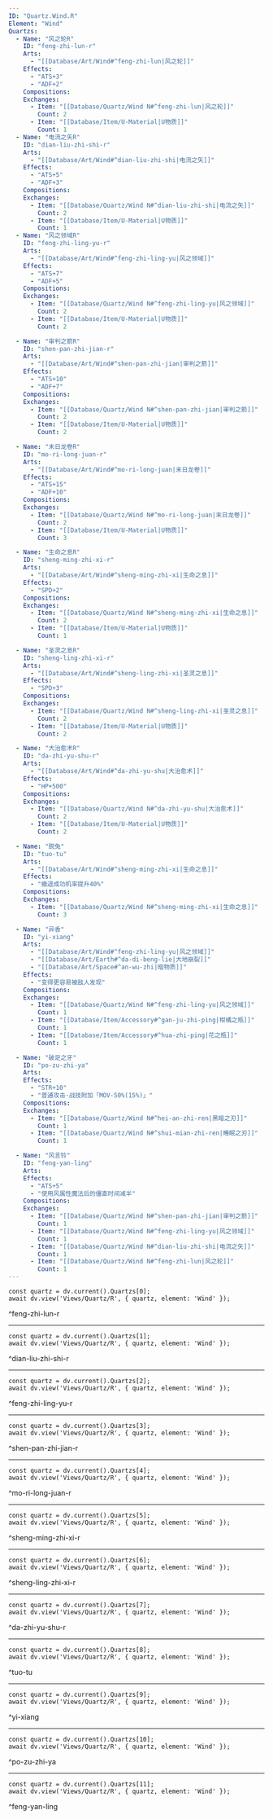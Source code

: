 ```yaml
---
ID: "Quartz.Wind.R"
Element: "Wind"
Quartzs:
  - Name: "风之轮R"
    ID: "feng-zhi-lun-r"
    Arts:
      - "[[Database/Art/Wind#^feng-zhi-lun|风之轮]]"
    Effects:
      - "ATS+3"
      - "ADF+2"
    Compositions:
    Exchanges:
      - Item: "[[Database/Quartz/Wind N#^feng-zhi-lun|风之轮]]"
        Count: 2
      - Item: "[[Database/Item/U-Material|U物质]]"
        Count: 1
  - Name: "电流之矢R"
    ID: "dian-liu-zhi-shi-r"
    Arts:
      - "[[Database/Art/Wind#^dian-liu-zhi-shi|电流之矢]]"
    Effects:
      - "ATS+5"
      - "ADF+3"
    Compositions:
    Exchanges:
      - Item: "[[Database/Quartz/Wind N#^dian-liu-zhi-shi|电流之矢]]"
        Count: 2
      - Item: "[[Database/Item/U-Material|U物质]]"
        Count: 1
  - Name: "风之领域R"
    ID: "feng-zhi-ling-yu-r"
    Arts:
      - "[[Database/Art/Wind#^feng-zhi-ling-yu|风之领域]]"
    Effects:
      - "ATS+7"
      - "ADF+5"
    Compositions:
    Exchanges:
      - Item: "[[Database/Quartz/Wind N#^feng-zhi-ling-yu|风之领域]]"
        Count: 2
      - Item: "[[Database/Item/U-Material|U物质]]"
        Count: 2

  - Name: "审判之箭R"
    ID: "shen-pan-zhi-jian-r"
    Arts:
      - "[[Database/Art/Wind#^shen-pan-zhi-jian|审判之箭]]"
    Effects:
      - "ATS+10"
      - "ADF+7"
    Compositions:
    Exchanges:
      - Item: "[[Database/Quartz/Wind N#^shen-pan-zhi-jian|审判之箭]]"
        Count: 2
      - Item: "[[Database/Item/U-Material|U物质]]"
        Count: 2

  - Name: "末日龙卷R"
    ID: "mo-ri-long-juan-r"
    Arts:
      - "[[Database/Art/Wind#^mo-ri-long-juan|末日龙卷]]"
    Effects:
      - "ATS+15"
      - "ADF+10"
    Compositions:
    Exchanges:
      - Item: "[[Database/Quartz/Wind N#^mo-ri-long-juan|末日龙卷]]"
        Count: 2
      - Item: "[[Database/Item/U-Material|U物质]]"
        Count: 3

  - Name: "生命之息R"
    ID: "sheng-ming-zhi-xi-r"
    Arts:
      - "[[Database/Art/Wind#^sheng-ming-zhi-xi|生命之息]]"
    Effects:
      - "SPD+2"
    Compositions:
    Exchanges:
      - Item: "[[Database/Quartz/Wind N#^sheng-ming-zhi-xi|生命之息]]"
        Count: 2
      - Item: "[[Database/Item/U-Material|U物质]]"
        Count: 1

  - Name: "圣灵之息R"
    ID: "sheng-ling-zhi-xi-r"
    Arts:
      - "[[Database/Art/Wind#^sheng-ling-zhi-xi|圣灵之息]]"
    Effects:
      - "SPD+3"
    Compositions:
    Exchanges:
      - Item: "[[Database/Quartz/Wind N#^sheng-ling-zhi-xi|圣灵之息]]"
        Count: 2
      - Item: "[[Database/Item/U-Material|U物质]]"
        Count: 2

  - Name: "大治愈术R"
    ID: "da-zhi-yu-shu-r"
    Arts:
      - "[[Database/Art/Wind#^da-zhi-yu-shu|大治愈术]]"
    Effects:
      - "HP+500"
    Compositions:
    Exchanges:
      - Item: "[[Database/Quartz/Wind N#^da-zhi-yu-shu|大治愈术]]"
        Count: 2
      - Item: "[[Database/Item/U-Material|U物质]]"
        Count: 2

  - Name: "脱兔"
    ID: "tuo-tu"
    Arts:
      - "[[Database/Art/Wind#^sheng-ming-zhi-xi|生命之息]]"
    Effects:
      - "撤退成功机率提升40%"
    Compositions:
    Exchanges:
      - Item: "[[Database/Quartz/Wind N#^sheng-ming-zhi-xi|生命之息]]"
        Count: 3

  - Name: "异香"
    ID: "yi-xiang"
    Arts:
      - "[[Database/Art/Wind#^feng-zhi-ling-yu|风之领域]]"
      - "[[Database/Art/Earth#^da-di-beng-lie|大地崩裂]]"
      - "[[Database/Art/Space#^an-wu-zhi|暗物质]]"
    Effects:
      - "变得更容易被敌人发现"
    Compositions:
    Exchanges:
      - Item: "[[Database/Quartz/Wind N#^feng-zhi-ling-yu|风之领域]]"
        Count: 1
      - Item: "[[Database/Item/Accessory#^gan-ju-zhi-ping|柑橘之瓶]]"
        Count: 1
      - Item: "[[Database/Item/Accessory#^hua-zhi-ping|花之瓶]]"
        Count: 1

  - Name: "破足之牙"
    ID: "po-zu-zhi-ya"
    Arts:
    Effects:
      - "STR+10"
      - "普通攻击·战技附加「MOV-50%(15%)」"
    Compositions:
    Exchanges:
      - Item: "[[Database/Quartz/Wind N#^hei-an-zhi-ren|黑暗之刃]]"
        Count: 1
      - Item: "[[Database/Quartz/Wind N#^shui-mian-zhi-ren|睡眠之刃]]"
        Count: 1

  - Name: "风言铃"
    ID: "feng-yan-ling"
    Arts:
    Effects:
      - "ATS+5"
      - "使用风属性魔法后的僵直时间减半"
    Compositions:
    Exchanges:
      - Item: "[[Database/Quartz/Wind N#^shen-pan-zhi-jian|审判之箭]]"
        Count: 1
      - Item: "[[Database/Quartz/Wind N#^feng-zhi-ling-yu|风之领域]]"
        Count: 1
      - Item: "[[Database/Quartz/Wind N#^dian-liu-zhi-shi|电流之矢]]"
        Count: 1
      - Item: "[[Database/Quartz/Wind N#^feng-zhi-lun|风之轮]]"
        Count: 1
---
```

```dataviewjs
const quartz = dv.current().Quartzs[0];
await dv.view('Views/Quartz/R', { quartz, element: 'Wind' });
```
^feng-zhi-lun-r

---

```dataviewjs
const quartz = dv.current().Quartzs[1];
await dv.view('Views/Quartz/R', { quartz, element: 'Wind' });
```
^dian-liu-zhi-shi-r

---

```dataviewjs
const quartz = dv.current().Quartzs[2];
await dv.view('Views/Quartz/R', { quartz, element: 'Wind' });
```
^feng-zhi-ling-yu-r

---

```dataviewjs
const quartz = dv.current().Quartzs[3];
await dv.view('Views/Quartz/R', { quartz, element: 'Wind' });
```
^shen-pan-zhi-jian-r

---

```dataviewjs
const quartz = dv.current().Quartzs[4];
await dv.view('Views/Quartz/R', { quartz, element: 'Wind' });
```
^mo-ri-long-juan-r

---

```dataviewjs
const quartz = dv.current().Quartzs[5];
await dv.view('Views/Quartz/R', { quartz, element: 'Wind' });
```
^sheng-ming-zhi-xi-r

---

```dataviewjs
const quartz = dv.current().Quartzs[6];
await dv.view('Views/Quartz/R', { quartz, element: 'Wind' });
```
^sheng-ling-zhi-xi-r

---

```dataviewjs
const quartz = dv.current().Quartzs[7];
await dv.view('Views/Quartz/R', { quartz, element: 'Wind' });
```
^da-zhi-yu-shu-r

---

```dataviewjs
const quartz = dv.current().Quartzs[8];
await dv.view('Views/Quartz/R', { quartz, element: 'Wind' });
```
^tuo-tu

---

```dataviewjs
const quartz = dv.current().Quartzs[9];
await dv.view('Views/Quartz/R', { quartz, element: 'Wind' });
```
^yi-xiang

---

```dataviewjs
const quartz = dv.current().Quartzs[10];
await dv.view('Views/Quartz/R', { quartz, element: 'Wind' });
```
^po-zu-zhi-ya

---

```dataviewjs
const quartz = dv.current().Quartzs[11];
await dv.view('Views/Quartz/R', { quartz, element: 'Wind' });
```
^feng-yan-ling
